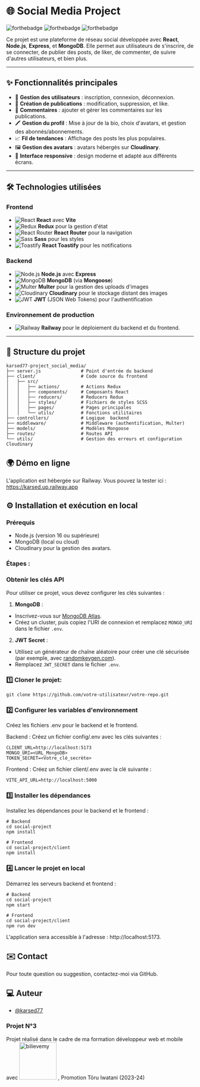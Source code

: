 # **🌐 Social Media Project**
![forthebadge](https://forthebadge.com/images/badges/built-with-love.svg)  ![forthebadge](https://forthebadge.com/images/badges/powered-by-coffee.svg)  ![forthebadge](https://forthebadge.com/images/badges/made-with-javascript.svg)


Ce projet est une plateforme de réseau social développée avec **React**, **Node.js**, **Express**, et **MongoDB**. Elle permet aux utilisateurs de s'inscrire, de se connecter, de publier des posts, de liker, de commenter, de suivre d'autres utilisateurs, et bien plus.

---

## **✨ Fonctionnalités principales**

- 👤 **Gestion des utilisateurs** : inscription, connexion, déconnexion.
- 📝 **Création de publications** : modification, suppression, et like.
- 💬 **Commentaires** : ajouter et gérer les commentaires sur les publications.
- 🖍 **Gestion du profil** : Mise à jour de la bio, choix d'avatars, et gestion des abonnés/abonnements.
- 📈 **Fil de tendances** : Affichage des posts les plus populaires.
- 🖼️ **Gestion des avatars** : avatars hébergés sur **Cloudinary**.
- 📱 **Interface responsive** : design moderne et adapté aux différents écrans.

---

## **🛠️ Technologies utilisées**

### **Frontend**
- ![React](https://img.shields.io/badge/-React-61DAFB?logo=react&logoColor=white) **React** avec **Vite**
- ![Redux](https://img.shields.io/badge/-Redux-764ABC?logo=redux&logoColor=white) **Redux** pour la gestion d'état
- ![React Router](https://img.shields.io/badge/-React%20Router-CA4245?logo=react-router&logoColor=white) **React Router** pour la navigation
- ![Sass](https://img.shields.io/badge/-Sass-CC6699?logo=sass&logoColor=white) **Sass** pour les styles
- ![Toastify](https://img.shields.io/badge/-React%20Toastify-FF9E0F?logo=react&logoColor=white) **React Toastify** pour les notifications

### **Backend**
- ![Node.js](https://img.shields.io/badge/-Node.js-339933?logo=node.js&logoColor=white) **Node.js** avec **Express**
- ![MongoDB](https://img.shields.io/badge/-MongoDB-47A248?logo=mongodb&logoColor=white) **MongoDB** (via **Mongoose**)
- ![Multer](https://img.shields.io/badge/-Multer-F68212) **Multer** pour la gestion des uploads d'images
- ![Cloudinary](https://img.shields.io/badge/-Cloudinary-3448C5?logo=cloudinary&logoColor=white) **Cloudinary** pour le stockage distant des images
- ![JWT](https://img.shields.io/badge/-JWT-000000?logo=jsonwebtokens&logoColor=white) **JWT** (JSON Web Tokens) pour l'authentification

### **Environnement de production**
- ![Railway](https://img.shields.io/badge/-Railway-0B0D0E?logo=railway&logoColor=white) **Railway** pour le déploiement du backend et du frontend.

---

## **📁 Structure du projet**

```plaintext
karsed77-project_social_media/
├── server.js               # Point d'entrée du backend
├── client/                 # Code source du frontend
│   ├── src/
│   │   ├── actions/        # Actions Redux
│   │   ├── components/     # Composants React
│   │   ├── reducers/       # Reducers Redux
│   │   ├── styles/         # Fichiers de styles SCSS
│   │   ├── pages/          # Pages principales
│   │   └── utils/          # Fonctions utilitaires
├── controllers/            # Logique  backend
├── middleware/             # Middleware (authentification, Multer)
├── models/                 # Modèles Mongoose
├── routes/                 # Routes API
└── utils/                  # Gestion des erreurs et configuration Cloudinary

```
## **🌍 Démo en ligne**
L'application est hébergée sur Railway. Vous pouvez la tester ici : https://karsed.up.railway.app

## **⚙️ Installation et exécution en local**
### Prérequis
- Node.js (version 16 ou supérieure)
- MongoDB (local ou cloud)
- Cloudinary pour la gestion des avatars.
### **Étapes** :  

### Obtenir les clés API

Pour utiliser ce projet, vous devez configurer les clés suivantes :

 1. **MongoDB** :
   - Inscrivez-vous sur [MongoDB Atlas](https://www.mongodb.com/cloud/atlas).
   - Créez un cluster, puis copiez l'URI de connexion et remplacez `MONGO_URI` dans le fichier `.env`.

 2. **JWT Secret** :
   - Utilisez un générateur de chaîne aléatoire pour créer une clé sécurisée (par exemple, avec [randomkeygen.com](https://randomkeygen.com/)).
   - Remplacez `JWT_SECRET` dans le fichier `.env`.
  
### 1️⃣ Cloner le projet:
```plaintext
git clone https://github.com/votre-utilisateur/votre-repo.git
```
### 2️⃣ Configurer les variables d'environnement
Créez les fichiers .env pour le backend et le frontend.

Backend :
Créez un fichier config/.env avec les clés suivantes :
```plaintext
CLIENT_URL=http://localhost:5173
MONGO_URI=<URL_MongoDB>
TOKEN_SECRET=<Votre_clé_secrète>
```
Frontend :
Créez un fichier client/.env avec la clé suivante :
```plaintext
VITE_API_URL=http://localhost:5000

```
 ### 3️⃣ Installer les dépendances
Installez les dépendances pour le backend et le frontend :
```plaintext
# Backend
cd social-project
npm install

# Frontend
cd social-project/client
npm install
```
### 4️⃣ Lancer le projet en local
Démarrez les serveurs backend et frontend :
```plaintext
# Backend
cd social-project
npm start

# Frontend
cd social-project/client
npm run dev
```
L'application sera accessible à l'adresse : http://localhost:5173.



## **✉️ Contact**
Pour toute question ou suggestion, contactez-moi via GitHub.

## **💻 Auteur**
- [@karsed77](https://github.com/karsed77)

### Projet N°3

Projet réalisé dans le cadre de ma formation développeur web et mobile avec <a href='https://believemy.com/'><u><img src="https://believemy.com/images/site/brand/believemy-row-white.svg" alt="bilievemy" width="100" /></u></a> , Promotion Tōru Iwatani (2023-24)

